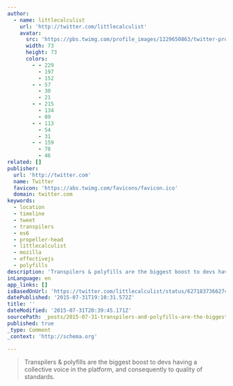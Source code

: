 ```yaml
---
author:
  - name: littlecalculist
    url: 'http://twitter.com/littlecalculist'
    avatar:
      src: 'https://pbs.twimg.com/profile_images/1229650863/twitter-profile_bigger.jpg'
      width: 73
      height: 73
      colors:
        - - 229
          - 197
          - 152
        - - 57
          - 30
          - 21
        - - 215
          - 134
          - 89
        - - 113
          - 54
          - 31
        - - 159
          - 78
          - 46
related: []
publisher:
  url: 'http://twitter.com'
  name: Twitter
  favicon: 'https://abs.twimg.com/favicons/favicon.ico'
  domain: twitter.com
keywords:
  - location
  - timeline
  - tweet
  - transpilers
  - es6
  - propeller-head
  - littlecalculist
  - mozilla
  - effectivejs
  - polyfills
description: 'Transpilers & polyfills are the biggest boost to devs having a collective voice in the platform, and consequently to quality of standards.'
inLanguage: en
app_links: []
isBasedOnUrl: 'https://twitter.com/littlecalculist/status/627183736627425280'
datePublished: '2015-07-31T19:10:31.572Z'
title: ''
dateModified: '2015-07-31T20:39:45.171Z'
sourcePath: _posts/2015-07-31-transpilers-and-polyfills-are-the-biggest-boost-to-devs-having.md
published: true
_type: Comment
_context: 'http://schema.org'

---
```

> Transpilers & polyfills are the biggest boost to devs having a collective voice in the platform&comma; and consequently to quality of standards&period;